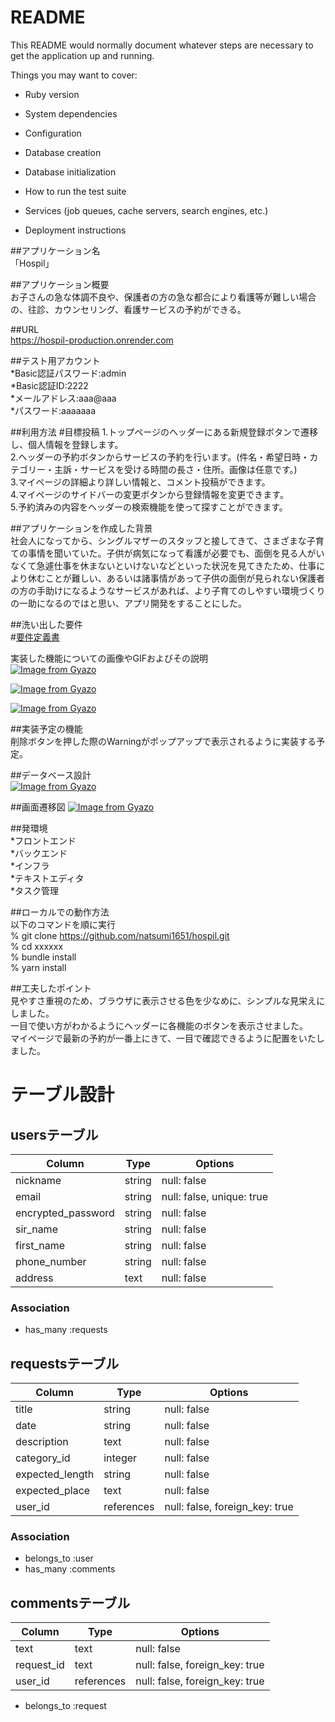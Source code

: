 # README

This README would normally document whatever steps are necessary to get the
application up and running.

Things you may want to cover:

* Ruby version

* System dependencies

* Configuration

* Database creation

* Database initialization

* How to run the test suite

* Services (job queues, cache servers, search engines, etc.)

* Deployment instructions


##アプリケーション名    
「Hospil」  

##アプリケーション概要   
お子さんの急な体調不良や、保護者の方の急な都合により看護等が難しい場合の、往診、カウンセリング、看護サービスの予約ができる。  

##URL  
https://hospil-production.onrender.com  

##テスト用アカウント  
*Basic認証パスワード:admin  
*Basic認証ID:2222  
*メールアドレス:aaa@aaa  
*パスワード:aaaaaaa  

##利用方法
#目標投稿
1.トップページのヘッダーにある新規登録ボタンで遷移し、個人情報を登録します。    
2.ヘッダーの予約ボタンからサービスの予約を行います。(件名・希望日時・カテゴリー・主訴・サービスを受ける時間の長さ・住所。画像は任意です。)  
3.マイページの詳細より詳しい情報と、コメント投稿ができます。  
4.マイページのサイドバーの変更ボタンから登録情報を変更できます。  
5.予約済みの内容をヘッダーの検索機能を使って探すことができます。  

##アプリケーションを作成した背景  
社会人になってから、シングルマザーのスタッフと接してきて、さまざまな子育ての事情を聞いていた。子供が病気になって看護が必要でも、面倒を見る人がいなくて急遽仕事を休まないといけないなどといった状況を見てきたため、仕事により休むことが難しい、あるいは諸事情があって子供の面倒が見られない保護者の方の手助けになるようなサービスがあれば、より子育てのしやすい環境づくりの一助になるのではと思い、アプリ開発をすることにした。  


##洗い出した要件  
#[要件定義書](https://docs.google.com/spreadsheets/d/191b_e7Fm_0Pu0dODteV2e4GFGKP3caCX1UrU228MJBk/edit#gid=1961489116)

実装した機能についての画像やGIFおよびその説明  
[![Image from Gyazo](https://i.gyazo.com/cab501114cf1c5d92543f3b9d51557f6.gif)](https://gyazo.com/cab501114cf1c5d92543f3b9d51557f6)  

[![Image from Gyazo](https://i.gyazo.com/2c188154be7de3b94c480c3a31cb08c0.gif)](https://gyazo.com/2c188154be7de3b94c480c3a31cb08c0)  

[![Image from Gyazo](https://i.gyazo.com/2dd1a82977ce105e98a1753c3cb28d23.gif)](https://gyazo.com/2dd1a82977ce105e98a1753c3cb28d23)  


##実装予定の機能  
削除ボタンを押した際のWarningがポップアップで表示されるように実装する予定。  


##データベース設計  
[![Image from Gyazo](https://i.gyazo.com/4423f1da28da3fcf07378e3b307a6019.png)](https://gyazo.com/4423f1da28da3fcf07378e3b307a6019)

##画面遷移図 
[![Image from Gyazo](https://i.gyazo.com/6912f3f840cbc7b5dedf90839ad3a6d7.png)](https://gyazo.com/6912f3f840cbc7b5dedf90839ad3a6d7) 

##発環境  
*フロントエンド  
*バックエンド  
*インフラ  
*テキストエディタ  
*タスク管理  

##ローカルでの動作方法  
以下のコマンドを順に実行  
% git clone https://github.com/natsumi1651/hospil.git  
% cd xxxxxx  
% bundle install  
% yarn install  

##工夫したポイント  
見やすさ重視のため、ブラウザに表示させる色を少なめに、シンプルな見栄えにしました。  
一目で使い方がわかるようにヘッダーに各機能のボタンを表示させました。  
マイページで最新の予約が一番上にきて、一目で確認できるように配置をいたしました。  

# テーブル設計

## usersテーブル
| Column              | Type           | Options                          |
| ------------------- | -------------- | -------------------------------- |
| nickname            | string         | null: false                      |
| email               | string         | null: false, unique: true        |
| encrypted_password  | string         | null: false                      |
| sir_name            | string         | null: false                      |
| first_name          | string         | null: false                      |
| phone_number        | string         | null: false                      |
| address             | text           | null: false                      |

### Association
- has_many :requests

## requestsテーブル
| Column              | Type            | Options                          |
| ------------------- | --------------- | -------------------------------- |
| title               | string          | null: false                      |
| date                | string          | null: false                      |
| description         | text            | null: false                      |
| category_id         | integer         | null: false                      |
| expected_length     | string          | null: false                      |
| expected_place      | text            | null: false                      |
| user_id             | references      | null: false, foreign_key: true   |

### Association
- belongs_to :user
- has_many :comments

## commentsテーブル
| Column              | Type            | Options                          |
| ------------------- | --------------- | -------------------------------- |
| text                | text            | null: false                      |
| request_id          | text            | null: false, foreign_key: true   |
| user_id             | references      | null: false, foreign_key: true   |

- belongs_to :request